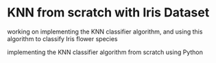 # KNN from scratch with Iris Dataset

working on implementing the KNN classifier algorithm, and using this algorithm to classify Iris flower species

implementing the KNN classifier algorithm from scratch using Python
